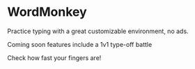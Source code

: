 # WordMonkey

Practice typing with a great customizable environment, no ads.

Coming soon features include a 1v1 type-off battle

Check how fast your fingers are!
